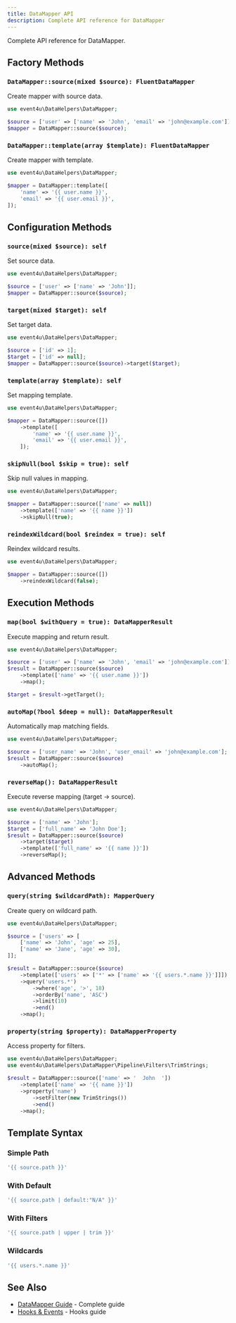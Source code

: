 ```yaml
---
title: DataMapper API
description: Complete API reference for DataMapper
---
```


Complete API reference for DataMapper.

## Factory Methods

### `DataMapper::source(mixed $source): FluentDataMapper`

Create mapper with source data.

```php
use event4u\DataHelpers\DataMapper;

$source = ['user' => ['name' => 'John', 'email' => 'john@example.com']];
$mapper = DataMapper::source($source);
```

### `DataMapper::template(array $template): FluentDataMapper`

Create mapper with template.

```php
use event4u\DataHelpers\DataMapper;

$mapper = DataMapper::template([
    'name' => '{{ user.name }}',
    'email' => '{{ user.email }}',
]);
```

## Configuration Methods

### `source(mixed $source): self`

Set source data.

```php
use event4u\DataHelpers\DataMapper;

$source = ['user' => ['name' => 'John']];
$mapper = DataMapper::source($source);
```

### `target(mixed $target): self`

Set target data.

```php
use event4u\DataHelpers\DataMapper;

$source = ['id' => 1];
$target = ['id' => null];
$mapper = DataMapper::source($source)->target($target);
```

### `template(array $template): self`

Set mapping template.

```php
use event4u\DataHelpers\DataMapper;

$mapper = DataMapper::source([])
    ->template([
        'name' => '{{ user.name }}',
        'email' => '{{ user.email }}',
    ]);
```

### `skipNull(bool $skip = true): self`

Skip null values in mapping.

```php
use event4u\DataHelpers\DataMapper;

$mapper = DataMapper::source(['name' => null])
    ->template(['name' => '{{ name }}'])
    ->skipNull(true);
```

### `reindexWildcard(bool $reindex = true): self`

Reindex wildcard results.

```php
use event4u\DataHelpers\DataMapper;

$mapper = DataMapper::source([])
    ->reindexWildcard(false);
```

## Execution Methods

### `map(bool $withQuery = true): DataMapperResult`

Execute mapping and return result.

```php
use event4u\DataHelpers\DataMapper;

$source = ['user' => ['name' => 'John', 'email' => 'john@example.com']];
$result = DataMapper::source($source)
    ->template(['name' => '{{ user.name }}'])
    ->map();

$target = $result->getTarget();
```

### `autoMap(?bool $deep = null): DataMapperResult`

Automatically map matching fields.

```php
use event4u\DataHelpers\DataMapper;

$source = ['user_name' => 'John', 'user_email' => 'john@example.com'];
$result = DataMapper::source($source)
    ->autoMap();
```

### `reverseMap(): DataMapperResult`

Execute reverse mapping (target → source).

```php
use event4u\DataHelpers\DataMapper;

$source = ['name' => 'John'];
$target = ['full_name' => 'John Doe'];
$result = DataMapper::source($source)
    ->target($target)
    ->template(['full_name' => '{{ name }}'])
    ->reverseMap();
```

## Advanced Methods

### `query(string $wildcardPath): MapperQuery`

Create query on wildcard path.

```php
use event4u\DataHelpers\DataMapper;

$source = ['users' => [
    ['name' => 'John', 'age' => 25],
    ['name' => 'Jane', 'age' => 30],
]];

$result = DataMapper::source($source)
    ->template(['users' => ['*' => ['name' => '{{ users.*.name }}']]])
    ->query('users.*')
        ->where('age', '>', 18)
        ->orderBy('name', 'ASC')
        ->limit(10)
        ->end()
    ->map();
```

### `property(string $property): DataMapperProperty`

Access property for filters.

<!-- skip-test: Requires filter classes -->
```php
use event4u\DataHelpers\DataMapper;
use event4u\DataHelpers\DataMapper\Pipeline\Filters\TrimStrings;

$result = DataMapper::source(['name' => '  John  '])
    ->template(['name' => '{{ name }}'])
    ->property('name')
        ->setFilter(new TrimStrings())
        ->end()
    ->map();
```

## Template Syntax

### Simple Path

<!-- skip-test: Template syntax example -->
```php
'{{ source.path }}'
```

### With Default

<!-- skip-test: Template syntax example -->
```php
'{{ source.path | default:"N/A" }}'
```

### With Filters

<!-- skip-test: Template syntax example -->
```php
'{{ source.path | upper | trim }}'
```

### Wildcards

<!-- skip-test: Template syntax example -->
```php
'{{ users.*.name }}'
```

## See Also

- [DataMapper Guide](/data-helpers/main-classes/data-mapper/) - Complete guide
- [Hooks & Events](/data-helpers/advanced/hooks-events/) - Hooks guide

